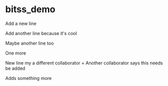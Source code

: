 # bitss_demo

Add a new line

Add another line because it's cool

Maybe another line too 

One more

New line my a different collaborator + Another collaborator says this needs be added 

Adds something more
